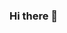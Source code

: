 ### Hi there 👋

<!--
**AlexSpokes/AlexSpokes** is a ✨ _special_ ✨ repository because its `README.md` (this file) appears on your GitHub profile.

Here are some ideas to get you started:

- 🔭 I’m currently working on a ward round automated jobs reader
- 🌱 I’m currently learning python through HyperionDev and looking for further courses
- 🤔 I’m looking for help with medicine and healthcare based software 
- 💬 Ask me about rock climbing
- 📫 Reach me on noakesalex@gmail or on my LinkedIN

